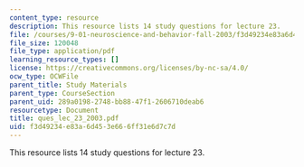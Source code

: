 ```yaml
---
content_type: resource
description: This resource lists 14 study questions for lecture 23.
file: /courses/9-01-neuroscience-and-behavior-fall-2003/f3d49234e83a6d453e666ff31e6d7c7d_ques_lec_23_2003.pdf
file_size: 120048
file_type: application/pdf
learning_resource_types: []
license: https://creativecommons.org/licenses/by-nc-sa/4.0/
ocw_type: OCWFile
parent_title: Study Materials
parent_type: CourseSection
parent_uid: 289a0198-2748-bb88-47f1-2606710deab6
resourcetype: Document
title: ques_lec_23_2003.pdf
uid: f3d49234-e83a-6d45-3e66-6ff31e6d7c7d
---
```

This resource lists 14 study questions for lecture 23.